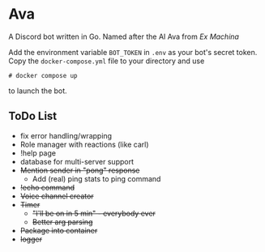 # Ava
A Discord bot written in Go. Named after the AI Ava from *Ex Machina*

Add the environment variable `BOT_TOKEN` in `.env` as your bot's secret token. Copy the `docker-compose.yml` file to your directory and use 
```
# docker compose up
```
to launch the bot. 

## ToDo List
* fix error handling/wrapping
* Role manager with reactions (like carl)
* !help page
* database for multi-server support
* ~~Mention sender in "pong" response~~
  * Add (real) ping stats to ping command
* ~~!echo command~~
* ~~Voice channel creator~~
* ~~Timer~~
  * ~~"I'll be on in 5 min" - everybody ever~~
  * ~~Better arg parsing~~
* ~~Package into container~~
* ~~logger~~
